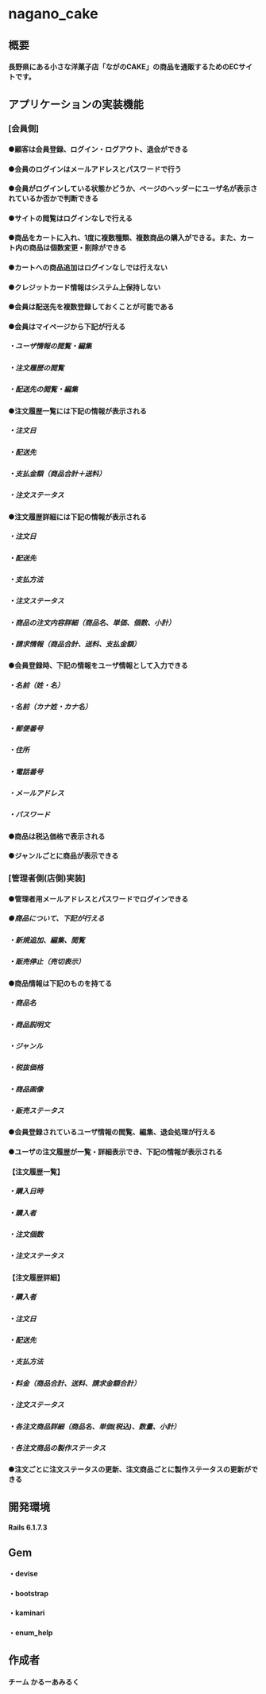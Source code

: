 # nagano_cake



## 概要
#### 長野県にある小さな洋菓子店「ながのCAKE」の商品を通販するためのECサイトです。


## アプリケーションの実装機能
### [会員側]
#### ●顧客は会員登録、ログイン・ログアウト、退会ができる
#### ●会員のログインはメールアドレスとパスワードで行う
#### ●会員がログインしている状態かどうか、ページのヘッダーにユーザ名が表示されているか否かで判断できる
#### ●サイトの閲覧はログインなしで行える
#### ●商品をカートに入れ、1度に複数種類、複数商品の購入ができる。また、カート内の商品は個数変更・削除ができる
#### ●カートへの商品追加はログインなしでは行えない
#### ●クレジットカード情報はシステム上保持しない
#### ●会員は配送先を複数登録しておくことが可能である
#### ●会員はマイページから下記が行える
##### ・ユーザ情報の閲覧・編集
##### ・注文履歴の閲覧
##### ・配送先の閲覧・編集
#### ●注文履歴一覧には下記の情報が表示される
##### ・注文日
##### ・配送先
##### ・支払金額（商品合計＋送料）
##### ・注文ステータス
#### ●注文履歴詳細には下記の情報が表示される
##### ・注文日
##### ・配送先
##### ・支払方法
##### ・注文ステータス
##### ・商品の注文内容詳細（商品名、単価、個数、小計）
##### ・請求情報（商品合計、送料、支払金額）
#### ●会員登録時、下記の情報をユーザ情報として入力できる
##### ・名前（姓・名）
##### ・名前（カナ姓・カナ名）
##### ・郵便番号
##### ・住所
##### ・電話番号
##### ・メールアドレス
##### ・パスワード
#### ●商品は税込価格で表示される
#### ●ジャンルごとに商品が表示できる


### [管理者側(店側)実装]
#### ●管理者用メールアドレスとパスワードでログインできる
##### ●商品について、下記が行える
##### ・新規追加、編集、閲覧
##### ・販売停止（売切表示）
#### ●商品情報は下記のものを持てる
##### ・商品名
##### ・商品説明文
##### ・ジャンル
##### ・税抜価格
##### ・商品画像
##### ・販売ステータス
#### ●会員登録されているユーザ情報の閲覧、編集、退会処理が行える
#### ●ユーザの注文履歴が一覧・詳細表示でき、下記の情報が表示される
#### 【注文履歴一覧】
##### ・購入日時
##### ・購入者
##### ・注文個数
##### ・注文ステータス
#### 【注文履歴詳細】
##### ・購入者
##### ・注文日
##### ・配送先
##### ・支払方法
##### ・料金（商品合計、送料、請求金額合計）
##### ・注文ステータス
##### ・各注文商品詳細（商品名、単価(税込)、数量、小計）
##### ・各注文商品の製作ステータス
#### ●注文ごとに注文ステータスの更新、注文商品ごとに製作ステータスの更新ができる


## 開発環境
#### Rails 6.1.7.3


## Gem
#### ・devise
#### ・bootstrap
#### ・kaminari
#### ・enum_help


## 作成者
#### チーム かるーあみるく


